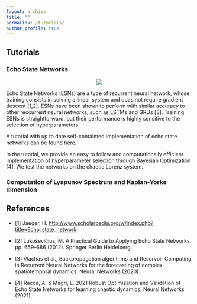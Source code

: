 ```yaml
---
layout: archive
title: ""
permalink: /tutorials/
author_profile: true
---
```


## Tutorials

### Echo State Networks

<p align='center'>
<img src="media/ESN_loop.pdf"/>
</p>

Echo State Networks (ESNs) are a type of recurrent neural network, whose training consists in solving a linear system and does not require gradient descent [1,2]. ESNs have been shown to perform with similar accuracy to other reccurrent neural networks, such as LSTMs and GRUs [3]. 
Training ESNs is straightforward, but their performance is highly sensitive to the selection of hyperparameters. 

A tutorial with up to date self-containted implementation of echo state networks can be found [here](https://github.com/aracca994/Echo-State-Networks).

In the tutorial, we provide an easy to follow and computationally efficient implementation of hyperparameter selection through Bayesian Optimization [4].
We test the networks on the chaotic Lorenz system.


### Computation of Lyapunov Spectrum and Kaplan-Yorke dimension




## References

- [1] Jaeger, H. http://www.scholarpedia.org/w/index.php?title=Echo_state_network

- [2] Lukoševičius, M. A Practical Guide to Applying Echo State Networks, pp. 659–686 (2012). Springer Berlin Heidelberg. 

- [3] Vlachas et al., Backpropagation algorithms and Reservoir Computing in Recurrent Neural Networks for the forecasting of complex spatiotemporal dynamics, Neural Networks (2020).

- [4] Racca, A. & Magri, L. 2021 Robust Optimization and Validation of Echo State Networks for learning chaotic dynamics, Neural Networks (2021).
